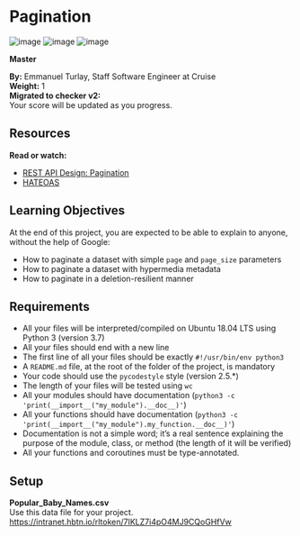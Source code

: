 # Pagination
![image](https://github.com/user-attachments/assets/09547232-170f-4969-82bc-dabcd179e264)
![image](https://github.com/user-attachments/assets/856473af-c440-41ae-93bd-c177823b4130)
![image](https://github.com/user-attachments/assets/a6ebce37-990a-48f6-9879-945978720942)



**Master**

**By:** Emmanuel Turlay, Staff Software Engineer at Cruise  
**Weight:** 1  
**Migrated to checker v2:**  
Your score will be updated as you progress.

## Resources

**Read or watch:**

- [REST API Design: Pagination](#)
- [HATEOAS](#)

## Learning Objectives

At the end of this project, you are expected to be able to explain to anyone, without the help of Google:

- How to paginate a dataset with simple `page` and `page_size` parameters
- How to paginate a dataset with hypermedia metadata
- How to paginate in a deletion-resilient manner

## Requirements

- All your files will be interpreted/compiled on Ubuntu 18.04 LTS using Python 3 (version 3.7)
- All your files should end with a new line
- The first line of all your files should be exactly `#!/usr/bin/env python3`
- A `README.md` file, at the root of the folder of the project, is mandatory
- Your code should use the `pycodestyle` style (version 2.5.*)
- The length of your files will be tested using `wc`
- All your modules should have documentation (`python3 -c 'print(__import__("my_module").__doc__)'`)
- All your functions should have documentation (`python3 -c 'print(__import__("my_module").my_function.__doc__)'`)
- Documentation is not a simple word; it’s a real sentence explaining the purpose of the module, class, or method (the length of it will be verified)
- All your functions and coroutines must be type-annotated.

## Setup

**Popular_Baby_Names.csv**  
Use this data file for your project. https://intranet.hbtn.io/rltoken/7IKLZ7i4pO4MJ9CQoGHfVw
